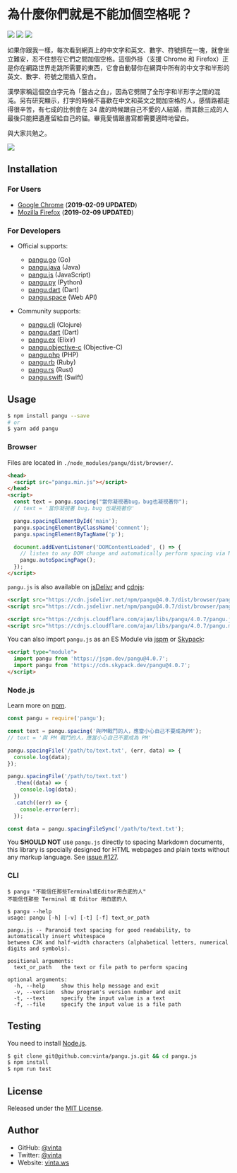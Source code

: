 # 為什麼你們就是不能加個空格呢？

[![](https://data.jsdelivr.com/v1/package/npm/pangu/badge)](https://www.jsdelivr.com/package/npm/pangu)
[![](https://img.shields.io/npm/v/pangu.svg?style=flat-square)](https://www.npmjs.com/package/pangu)
[![](https://img.shields.io/badge/made%20with-%e2%9d%a4-ff69b4.svg?style=flat-square)](https://vinta.ws/code/)

如果你跟我一樣，每次看到網頁上的中文字和英文、數字、符號擠在一塊，就會坐立難安，忍不住想在它們之間加個空格。這個外掛（支援 Chrome 和 Firefox）正是你在網路世界走跳所需要的東西，它會自動替你在網頁中所有的中文字和半形的英文、數字、符號之間插入空白。

漢學家稱這個空白字元為「盤古之白」，因為它劈開了全形字和半形字之間的混沌。另有研究顯示，打字的時候不喜歡在中文和英文之間加空格的人，感情路都走得很辛苦，有七成的比例會在 34 歲的時候跟自己不愛的人結婚，而其餘三成的人最後只能把遺產留給自己的貓。畢竟愛情跟書寫都需要適時地留白。

與大家共勉之。

[![](https://developer.chrome.com/webstore/images/ChromeWebStore_BadgeWBorder_v2_340x96.png)](https://chrome.google.com/webstore/detail/paphcfdffjnbcgkokihcdjliihicmbpd)

## Installation

### For Users

- [Google Chrome](https://chrome.google.com/webstore/detail/paphcfdffjnbcgkokihcdjliihicmbpd) (**2019-02-09 UPDATED**)
- [Mozilla Firefox](https://github.com/vinta/pangu.js/blob/master/browser_extensions/firefox/paranoid-auto-spacing.user.js) (**2019-02-09 UPDATED**)

### For Developers

- Official supports:
  - [pangu.go](https://github.com/vinta/pangu) (Go)
  - [pangu.java](https://github.com/vinta/pangu.java) (Java)
  - [pangu.js](https://github.com/vinta/pangu.js) (JavaScript)
  - [pangu.py](https://github.com/vinta/pangu.py) (Python)
  - [pangu.dart](https://github.com/SemonCat/pangu.dart) (Dart)
  - [pangu.space](https://github.com/vinta/pangu.space) (Web API)

- Community supports:
  - [pangu.clj](https://github.com/coldnew/pangu.clj) (Clojure)
  - [pangu.dart](https://github.com/SemonCat/pangu.dart) (Dart)
  - [pangu.ex](https://github.com/cataska/pangu.ex) (Elixir)
  - [pangu.objective-c](https://github.com/Cee/pangu.objective-c) (Objective-C)
  - [pangu.php](https://github.com/Kunr/pangu.php) (PHP)
  - [pangu.rb](https://github.com/dlackty/pangu.rb) (Ruby)
  - [pangu.rs](https://github.com/airt/pangu.rs) (Rust)
  - [pangu.swift](https://github.com/X140Yu/pangu.Swift) (Swift)

## Usage

```bash
$ npm install pangu --save
# or
$ yarn add pangu
```

### Browser

Files are located in `./node_modules/pangu/dist/browser/`.

```html
<head>
  <script src="pangu.min.js"></script>
</head>
<script>
  const text = pangu.spacing("當你凝視著bug，bug也凝視著你");
  // text = '當你凝視著 bug，bug 也凝視著你'

  pangu.spacingElementById('main');
  pangu.spacingElementByClassName('comment');
  pangu.spacingElementByTagName('p');

  document.addEventListener('DOMContentLoaded', () => {
    // listen to any DOM change and automatically perform spacing via MutationObserver()
    pangu.autoSpacingPage();
  });
</script>
```

`pangu.js` is also available on [jsDelivr](https://www.jsdelivr.com/package/npm/pangu) and [cdnjs](https://cdnjs.com/libraries/pangu):

```html
<script src="https://cdn.jsdelivr.net/npm/pangu@4.0.7/dist/browser/pangu.js"></script>
<script src="https://cdn.jsdelivr.net/npm/pangu@4.0.7/dist/browser/pangu.min.js"></script>

<script src="https://cdnjs.cloudflare.com/ajax/libs/pangu/4.0.7/pangu.js"></script>
<script src="https://cdnjs.cloudflare.com/ajax/libs/pangu/4.0.7/pangu.min.js"></script>
```

You can also import `pangu.js` as an ES Module via [jspm](https://jspm.org/) or [Skypack](https://www.skypack.dev/):

```html
<script type="module">
  import pangu from 'https://jspm.dev/pangu@4.0.7';
  import pangu from 'https://cdn.skypack.dev/pangu@4.0.7';
</script>
```

### Node.js

Learn more on [npm](https://www.npmjs.com/package/pangu).

```js
const pangu = require('pangu');

const text = pangu.spacing('與PM戰鬥的人，應當小心自己不要成為PM');
// text = '與 PM 戰鬥的人，應當小心自己不要成為 PM'

pangu.spacingFile('/path/to/text.txt', (err, data) => {
  console.log(data);
});

pangu.spacingFile('/path/to/text.txt')
  .then((data) => {
    console.log(data);
  })
  .catch((err) => {
    console.error(err);
  });

const data = pangu.spacingFileSync('/path/to/text.txt');
```

You **SHOULD NOT** use `pangu.js` directly to spacing Markdown documents, this library is specially designed for HTML webpages and plain texts without any markup language. See [issue #127](https://github.com/vinta/pangu.js/issues/127).

### CLI

```console
$ pangu "不能信任那些Terminal或Editor用白底的人"
不能信任那些 Terminal 或 Editor 用白底的人

$ pangu --help
usage: pangu [-h] [-v] [-t] [-f] text_or_path

pangu.js -- Paranoid text spacing for good readability, to automatically insert whitespace
between CJK and half-width characters (alphabetical letters, numerical digits and symbols).

positional arguments:
  text_or_path   the text or file path to perform spacing

optional arguments:
  -h, --help     show this help message and exit
  -v, --version  show program's version number and exit
  -t, --text     specify the input value is a text
  -f, --file     specify the input value is a file path
```

## Testing

You need to install [Node.js](https://vinta.ws/code/install-node-js-via-nvm.html).

```bash
$ git clone git@github.com:vinta/pangu.js.git && cd pangu.js
$ npm install
$ npm run test
```

## License

Released under the [MIT License](https://opensource.org/licenses/MIT).

## Author

- GitHub: [@vinta](https://github.com/vinta)
- Twitter: [@vinta](https://twitter.com/vinta)
- Website: [vinta.ws](https://vinta.ws/code/)
